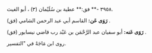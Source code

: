 ٣٩٥٨ -** فق:** عطية بن سُلَيْمان (٣) ، أبو الغيث.

**رَوَى عَن:** القاسم أبي عبد الرحمن الشامي (فق) .

**رَوَى عَنه:** أبو سفيان عبد الرَّحْمَن بن عَبْد رب قاضي نيسابور (فق) .

روى ابن مَاجَهْ في "التفسير.
